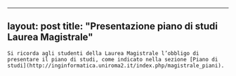 
---
layout: post
title:  "Presentazione piano di studi Laurea Magistrale"
---
	Si ricorda agli studenti della Laurea Magistrale l’obbligo di presentare il piano di studi, come indicato nella sezione [Piano di studi](http://inginformatica.uniroma2.it/index.php/magistrale_piani).